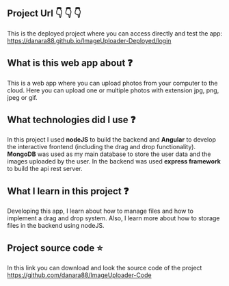 ## Project Url :point_down: :point_down: :point_down:
This is the deployed project where you can access directly and test the app:
https://danara88.github.io/ImageUploader-Deployed/login

## What is this web app about :question:
This is a web app where you can upload photos from your computer to the cloud. Here you can upload one or multiple photos with extension jpg, png, jpeg or gif.

## What technologies did I use :question:
In this project I used **nodeJS** to build the backend and **Angular** to develop the interactive frontend (including the drag and drop functionality). **MongoDB** was used as my main database to store the user data and the images uploaded by the user. In the backend was used **express framework** to build the api rest server.

## What I learn in this project :question:
Developing this app, I learn about how to manage files and how to implement a drag and drop system. Also, I learn more about how to storage files in the backend using nodeJS.

## Project source code :star:
In this link you can download and look the source code of the project
https://github.com/danara88/ImageUploader-Code

